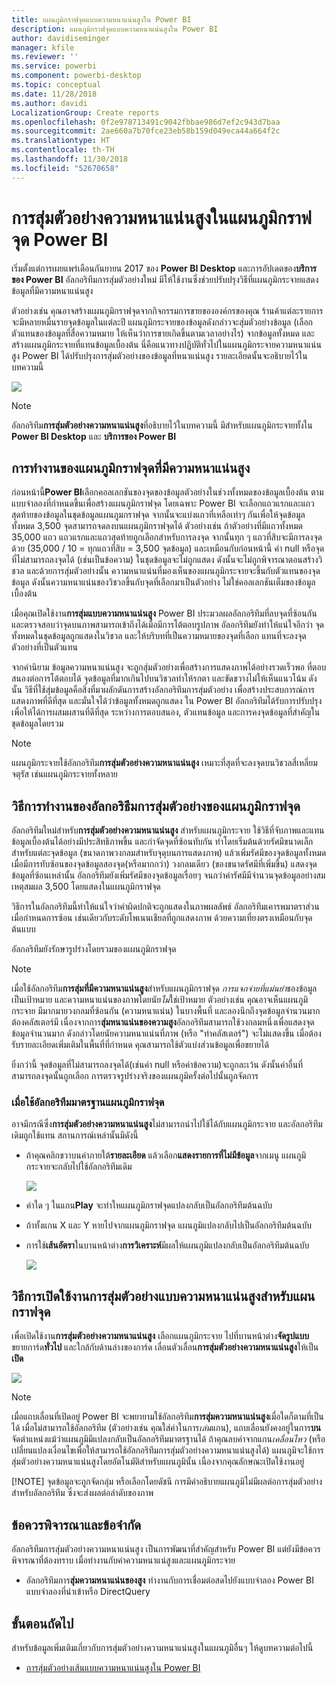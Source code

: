 ```yaml
---
title: แผนภูมิกราฟจุดแบบความหนาแน่นสูงใน Power BI
description: แผนภูมิกราฟจุดแบบความหนาแน่นสูงใน Power BI
author: davidiseminger
manager: kfile
ms.reviewer: ''
ms.service: powerbi
ms.component: powerbi-desktop
ms.topic: conceptual
ms.date: 11/28/2018
ms.author: davidi
LocalizationGroup: Create reports
ms.openlocfilehash: 0f2e978713491c9042fbbae986d7ef2c943d7baa
ms.sourcegitcommit: 2ae660a7b70fce23eb58b159d049eca44a664f2c
ms.translationtype: HT
ms.contentlocale: th-TH
ms.lasthandoff: 11/30/2018
ms.locfileid: "52670658"
---
```

# <a name="high-density-sampling-in-power-bi-scatter-charts"></a>การสุ่มตัวอย่างความหนาแน่นสูงในแผนภูมิกราฟจุด Power BI
เริ่มตั้งแต่การเผยแพร่เดือนกันยายน 2017 ของ **Power BI Desktop** และการอัปเดตของ**บริการของ Power BI** อัลกอริทึมการสุ่มตัวอย่างใหม่ มีให้ใช้งานซึ่งช่วยปรับปรุงวิธีที่แผนภูมิกระจายแสดงข้อมูลที่มีความหนาแน่นสูง

ตัวอย่างเช่น คุณอาจสร้างแผนภูมิกราฟจุดจากกิจกรรมการขายขององค์กรของคุณ ร้านค้าแต่ละรายการจะมีหลายหมื่นรายจุดข้อมูลในแต่ละปี แผนภูมิกระจายของข้อมูลดังกล่าวจะสุ่มตัวอย่างข้อมูล (เลือกตัวแทนของข้อมูลที่สื่อความหมาย ให้เห็นว่าการขายเกิดขึ้นตามเวลาอย่างไร) จากข้อมูลทั้งหมด และสร้างแผนภูมิกระจายที่แทนข้อมูลเบื้องต้น นี่คือแนวทางปฏิบัติทั่วไปในแผนภูมิกระจายความหนาแน่นสูง Power BI ได้ปรับปรุงการสุ่มตัวอย่างของข้อมูลที่หนาแน่นสูง รายละเอียดนั้นจะอธิบายไว้ในบทความนี้

![](media/desktop-high-density-scatter-charts/high-density-scatter-charts_01.png)

> [!NOTE]
> อัลกอริทึม**การสุ่มตัวอย่างความหนาแน่นสูง**ที่อธิบายไว้ในบทความนี้ มีสำหรับแผนภูมิกระจายทั้งใน **Power BI Desktop** และ **บริการของ Power BI**
> 
> 

## <a name="how-high-density-scatter-charts-work"></a>การทำงานของแผนภูมิกราฟจุดที่มีความหนาแน่นสูง
ก่อนหน้านี้**Power BI**เลือกคอลเลกชันของจุดของข้อมูลตัวอย่างในช่วงทั้งหมดของข้อมูลเบื้องต้น ตามแบบจำลองที่กำหนดขึ้นเพื่อสร้างแผนภูมิกราฟจุด โดยเฉพาะ Power BI จะเลือกแถวแรกและแถวสุดท้ายของข้อมูลในชุดข้อมูลแผนภูมกราฟจุด จากนั้นจะแบ่งแถวที่เหลือเท่าๆ กันเพื่อให้จุดข้อมูลทั้งหมด 3,500 จุดสามารถจดลงบนแผนภูมิกราฟจุดได้ ตัวอย่างเช่น ถ้าตัวอย่างที่มีแถวทั้งหมด 35,000 แถว แถวแรกและแถวสุดท้ายถูกเลือกสำหรับการลงจุด จากนั้นทุก ๆ แถวที่สิบจะมีการลงจุดด้วย (35,000 / 10 = ทุกแถวที่สิบ = 3,500 จุดข้อมูล) และเหมือนกับก่อนหน้านี้ ค่า null หรือจุดที่ไม่สามารถลงจุดได้ (เช่นเป็นข้อความ) ในชุดข้อมูลจะไม่ถูกแสดง ดังนั้นจะไม่ถูกพิจารณาตอนสร้างวิชวล และด้วยการสุ่มตัวอย่างนั้น ความหนาแน่นที่มองเห็นของแผนภูมิกระจายจะขึ้นกับตัวแทนของจุดข้อมูล ดังนั้นความหนาแน่นของวิชวลขึ้นกับจุดที่เลือกมาเป็นตัวอย่าง ไม่ใช่คอลเลกชันเต็มของข้อมูลเบื้องต้น

เมื่อคุณเปิดใช้งาน**การสุ่มแบบความหนาแน่นสูง** Power BI ประมวลผลอัลกอริทึมที่ลบจุดที่ซ้อนกัน และตรวจสอบว่าจุดบนภาพสามารถเข้าถึงได้เมื่อมีการโต้ตอบรูปภาพ อัลอกริทึมยังทำให้แน่ใจอีกว่า จุดทั้งหมดในชุดข้อมูลถูกแสดงในวิชวล และให้บริบทที่เป็นความหมายของจุดที่เลือก แทนที่จะลงจุดตัวอย่างที่เป็นตัวแทน

จากคำนิยาม ข้อมูลความหนาแน่นสูง จะถูกสุ่มตัวอย่างเพื่อสร้างการแสดงภาพได้อย่างรวดเร็วพอ ที่ตอบสนองต่อการโต้ตอบได้ จุดข้อมูลที่มากเกินไปบนวิชวลทำให้รกตา และขัดขวางไม่ให้เห็นแนวโน้ม ดังนั้น วิธีที่ใช้สุ่มข้อมูลคือสิ่งที่มาผลักดันการสร้างอัลกอริทึมการสุ่มตัวอย่าง เพื่อสร้างประสบการณ์การแสดงภาพที่ดีที่สุด และมั่นใจได้ว่าข้อมูลทั้งหมดถูกแสดง ใน Power BI อัลกอริทึมได้รับการปรับปรุงเพื่อให้ได้การผสมผสานที่ดีที่สุด ระหว่างการตอบสนอง, ตัวแทนข้อมูล และการคงจุดข้อมูลที่สำคัญในชุดข้อมูลโดยรวม

> [!NOTE]
> แผนภูมิกระจายใช้อัลกอริทึม**การสุ่มตัวอย่างความหนาแน่นสูง** เหมาะที่สุดที่จะลงจุดบนวิชวลสี่เหลี่ยมจตุรัส เช่นแผนภูมิกระจายทั้งหลาย
> 
> 

## <a name="how-the-new-scatter-chart-sampling-algorithm-works"></a>วิธีการทำงานของอัลกอริธึมการสุ่มตัวอย่างของแผนภูมิกราฟจุด
อัลกอริทึมใหม่สำหรับ**การสุ่มตัวอย่างความหนาแน่นสูง** สำหรับแผนภูมิกระจาย ใช้วิธีที่จับภาพและแทนข้อมูลเบื้องต้นได้อย่างมีประสิทธิภาพขึ้น และกำจัดจุดที่ซ้อนทับกัน ทำโดยเริ่มต้นด้วยรัศมีขนาดเล็กสำหรับแต่ละจุดข้อมูล (ขนาดภาพวงกลมสำหรับจุดุบนการแสดงภาพ) แล้วเพิ่มรัศมีของจุดข้อมูลทั้งหมด เมื่อมีการทับซ้อนของจุดข้อมูลสองจุด(หรือมากกว่า) วงกลมเดียว (ของขนาดรัศมีที่เพิ่มขึ้น) แสดงจุดข้อมูลที่ซ้อนเหล่านั้น อัลกอริทึมยังเพิ่มรัศมีของจุดข้อมูลเรื่อยๆ จนกว่าค่ารัศมีมีจำนวนจุดข้อมูลอย่างสมเหตุสมผล 3,500 โดยแสดงในแผนภูมิกราฟจุด

วิธีการในอัลกอริทึมนี้ทำให้แน่ใจว่าค่าผิดปกติจะถูกแสดงในภาพผลลัพธ์ อัลกอริทึมเคารพมาตราส่วนเมื่อกำหนดการซ้อน เช่นเดียวกับระดับโพเนนเชียลที่ถูกแสดงภาพ ด้วยความเที่ยงตรงเหมือนกับจุดต้นแบบ

อัลกอริทึมยังรักษารูปร่างโดยรวมของแผนภูมิกราฟจุด

> [!NOTE]
> เมื่อใช้อัลกอริทึม**การสุ่มที่มีความหนาแน่นสูง**สำหรับแผนภูมิกราฟจุด *การแจกจ่ายที่แม่นยำ*ของข้อมูลเป็นเป้าหมาย และความหนาแน่นของภาพโดยนัย*ไม่*ใช่เป้าหมาย ตัวอย่างเช่น คุณอาจเห็นแผนภูมิกระจาย มีมากมายวงกลมที่ซ้อนกัน (ความหนาแน่น) ในบางพื้นที่ และลองนึกถึงจุดข้อมูลจำนวนมากต้องคลัสเตอร์มี เนื่องจากการ**สุ่มหนาแน่นของความสูง**อัลกอริทึมสามารถใช้วงกลมหนึ่งเพื่อแสดงจุดข้อมูลจำนวนมาก ดังกล่าวโดยนัยความหนาแน่นที่ภาพ (หรือ "ทำคลัสเตอร์") จะไม่แสดงขึ้น เมื่อต้องรับรายละเอียดเพิ่มเติมในพื้นที่ที่กำหนด คุณสามารถใช้ตัวแบ่งส่วนข้อมูลเพื่อขยายได้
> 
> 

ยิ่งกว่านี้ จุดข้อมูลที่ไม่สามารถลงจุดได้(เช่นค่า null หรือค่าข้อความ)จะถูกละเว้น ดังนั้นค่าอื่นที่สามารถลงจุดนั้นถูกเลือก การตรวจรูปร่างจริงของแผนภูมิครั้งต่อไปนั้นถูกจัดการ

### <a name="when-the-standard-algorithm-for-scatter-charts-is-used"></a>เมื่อใช้อัลกอริทึมมาตรฐานแผนภูมิกราฟจุด
อาจมีกรณีซึ่ง**การสุ่มตัวอย่างความหนาแน่นสูง**ไม่สามารถนำไปใช้ได้กับแผนภูมิกระจาย และอัลกอริทึมเดิมถูกใช้แทน สถานการณ์เหล่านั้นมีดังนี้

* ถ้าคุณคลิกขวาบนค่าภายใต้**รายละเอียด** แล้วเลือก**แสดงรายการที่ไม่มีข้อมูล**จากเมนู แผนภูมิกระจายจะกลับไปใช้อัลกอริทึมเดิม
  
  ![](media/desktop-high-density-scatter-charts/high-density-scatter-charts_02.png)
* ค่าใด ๆ ในแกน**Play** จะทำใหแผนภูมิกราฟจุดแปลงกลับเป็นอัลกอริทึมต้นฉบับ
* ถ้าทั้งแกน X และ Y หายไปจากแผนภูมิกราฟจุด แผนภูมิแปลงกลับไปเป็นอัลกอริทึมต้นฉบับ
* การใช้**เส้นอัตรา**ในบานหน้าต่าง**การวิเคราะห์**มีผลให้แผนภูมิแปลงกลับเป็นอัลกอริทึมต้นฉบับ
  
  ![](media/desktop-high-density-scatter-charts/high-density-scatter-charts_03.png)

## <a name="how-to-turn-on-high-density-sampling-for-a-scatter-chart"></a>วิธีการเปิดใช้งานการสุ่มตัวอย่างแบบความหนาแน่นสูงสำหรับแผนกราฟจุด
เพื่อเปิดใช้งาน**การสุ่มตัวอย่างความหนาแน่นสูง** เลือกแผนภูมิกระจาย ไปที่บานหน้าต่าง**จัดรูปแบบ** ขยายการ์ด**ทั่วไป** และใกล้กับด้านล่างของการ์ด เลื่อนตัวเลื่อน**การสุ่มตัวอย่างความหนาแน่นสูง**ให้เป็น**เปิด**

![](media/desktop-high-density-scatter-charts/high-density-scatter-charts_04.png)

> [!NOTE]
> เมื่อแถบเลื่อนที่เปิดอยู่ Power BI จะพยายามใช้อัลกอริทึม**การสุ่มความหนาแน่นสูง**เมื่อใดก็ตามที่เป็นได้ เมื่อไม่สามารถใช้อัลกอริทึม (ตัวอย่างเช่น คุณใส่ค่าในการ*เล่น*แกน), แถบเลื่อนยังคงอยู่ในการ**บน**จัดตำแหน่งแม้ว่าแผนภูมิมีแปลงกลับเป็นอัลกอริทึมมาตรฐานได้ ถ้าคุณลบค่าจากแกน*เคลื่อนไหว* (หรือเปลี่ยนแปลงเงื่อนไขเพื่อให้สามารถใช้อัลกอริทึมการสุ่มตัวอย่างความหนาแน่นสูงได้) แผนภูมิจะใช้การสุ่มตัวอย่างความหนาแน่นสูงโดยอัตโนมัติสำหรับแผนภูมินั้น เนื่องจากคุณลักษณะเปิดใช้งานอยู่
> 
> [!NOTE]
> จุดข้อมูลจะถูกจัดกลุ่ม หรือเลือกโดยดัชนี การมีคำอธิบายแผนภูมิไม่มีผลต่อการสุ่มตัวอย่างสำหรับอัลกอริทึม ซึ่งจะส่งผลต่อลำดับของภาพ
> 
> 

## <a name="considerations-and-limitations"></a>ข้อควรพิจารณาและข้อจำกัด
อัลกอริทึมการสุ่มตัวอย่างความหนาแน่นสูง เป็นการพัฒนาที่สำคัญสำหรับ Power BI แต่ยังมีข้อควรพิจารณาที่ต้องทราบ เมื่อทำงานกับค่าความหนาแน่สูงและแผนภูมิกระจาย

* อัลกอริทึมการ**สุ่มความหนาแน่นของสูง** ทำงานกับการเชื่อมต่อสดไปยังแบบจำลอง Power BI แบบจำลองที่นำเข้าหรือ DirectQuery

## <a name="next-steps"></a>ขั้นตอนถัดไป
สำหรับข้อมูลเพิ่มเติมเกี่ยวกับการสุ่มตัวอย่างความหนาแน่นสูงในแผนภูมิอื่นๆ ให้ดูบทความต่อไปนี้

* [การสุ่มตัวอย่างเส้นแบบความหนาแน่นสูงใน Power BI](desktop-high-density-sampling.md)

